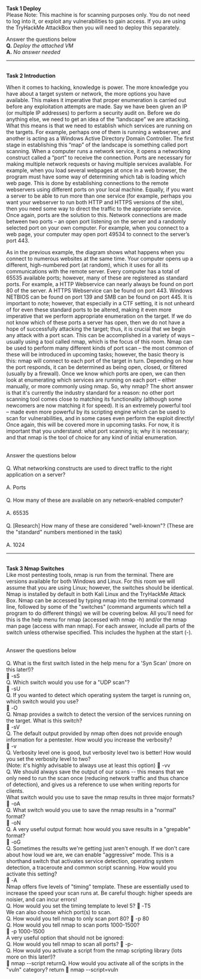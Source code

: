 <br>**Task 1  Deploy**<br>
Please Note: This machine is for scanning purposes only. You do not need to log into it, or exploit any vulnerabilities to gain access.
If you are using the TryHackMe AttackBox then you will need to deploy this separately.

Answer the questions below
<br>**Q.** *Deploy the attached VM*<br>
**A.** *No answer needed*

--------------------------------------------------------------------------------------------------------------------------------------------------------------------

<br>**Task 2 Introduction**<br>

When it comes to hacking, knowledge is power. The more knowledge you have about a target system or network, the more options you have available. This makes it imperative that proper enumeration is carried out before any exploitation attempts are made.
Say we have been given an IP (or multiple IP addresses) to perform a security audit on. Before we do anything else, we need to get an idea of the “landscape” we are attacking. What this means is that we need to establish which services are running on the targets. For example, perhaps one of them is running a webserver, and another is acting as a Windows Active Directory Domain Controller. The first stage in establishing this “map” of the landscape is something called port scanning. When a computer runs a network service, it opens a networking construct called a “port” to receive the connection.  Ports are necessary for making multiple network requests or having multiple services available. For example, when you load several webpages at once in a web browser, the program must have some way of determining which tab is loading which web page. This is done by establishing connections to the remote webservers using different ports on your local machine. Equally, if you want a server to be able to run more than one service (for example, perhaps you want your webserver to run both HTTP and HTTPS versions of the site), then you need some way to direct the traffic to the appropriate service. Once again, ports are the solution to this. Network connections are made between two ports – an open port listening on the server and a randomly selected port on your own computer. For example, when you connect to a web page, your computer may open port 49534 to connect to the server’s port 443.



 
As in the previous example, the diagram shows what happens when you connect to numerous websites at the same time. Your computer opens up a different, high-numbered port (at random), which it uses for all its communications with the remote server.
Every computer has a total of 65535 available ports; however, many of these are registered as standard ports. For example, a HTTP Webservice can nearly always be found on port 80 of the server. A HTTPS Webservice can be found on port 443. Windows NETBIOS can be found on port 139 and SMB can be found on port 445. It is important to note; however, that especially in a CTF setting, it is not unheard of for even these standard ports to be altered, making it even more imperative that we perform appropriate enumeration on the target.
If we do not know which of these ports a server has open, then we do not have a hope of successfully attacking the target; thus, it is crucial that we begin any attack with a port scan. This can be accomplished in a variety of ways – usually using a tool called nmap, which is the focus of this room. Nmap can be used to perform many different kinds of port scan – the most common of these will be introduced in upcoming tasks; however, the basic theory is this: nmap will connect to each port of the target in turn. Depending on how the port responds, it can be determined as being open, closed, or filtered (usually by a firewall). Once we know which ports are open, we can then look at enumerating which services are running on each port – either manually, or more commonly using nmap.
So, why nmap? The short answer is that it's currently the industry standard for a reason: no other port scanning tool comes close to matching its functionality (although some newcomers are now matching it for speed). It is an extremely powerful tool – made even more powerful by its scripting engine which can be used to scan for vulnerabilities, and in some cases even perform the exploit directly! Once again, this will be covered more in upcoming tasks.
For now, it is important that you understand: what port scanning is; why it is necessary; and that nmap is the tool of choice for any kind of initial enumeration.


<br>Answer the questions below<br>
<br>Q. What networking constructs are used to direct traffic to the right application on a server?<br>
<br>A. Ports<br>
<br>Q. How many of these are available on any network-enabled computer?<br>
<br>A. 65535<br>
<br>Q. [Research] How many of these are considered "well-known"? (These are the "standard" numbers mentioned in the task)<br>
<br>A. 1024<br>

--------------------------------------------------------------------------------------------------------------------------------------------------------------------

<br>**Task 3 Nmap Switches**<br>
Like most pentesting tools, nmap is run from the terminal. There are versions available for both Windows and Linux. For this room we will assume that you are using Linux; however, the switches should be identical. Nmap is installed by default in both Kali Linux and the TryHackMe Attack Box.
Nmap can be accessed by typing nmap into the terminal command line, followed by some of the "switches" (command arguments which tell a program to do different things) we will be covering below.
All you'll need for this is the help menu for nmap (accessed with nmap -h) and/or the nmap man page (access with man nmap). For each answer, include all parts of the switch unless otherwise specified. This includes the hyphen at the start (-). 

<br>Answer the questions below<br>
<br>Q. What is the first switch listed in the help menu for a 'Syn Scan' (more on this later!)?<br>
	-sS
<br>Q. Which switch would you use for a "UDP scan"?<br>
	-sU 
<br>Q. If you wanted to detect which operating system the target is running on, which switch would you use?<br>
	-O
<br>Q. Nmap provides a switch to detect the version of the services running on the target. What is this switch?<br>
	-sV
<br>Q. The default output provided by nmap often does not provide enough information for a pentester. How would you increase the verbosity?<br>
	-v 
<br>Q. Verbosity level one is good, but verbosity level two is better! How would you set the verbosity level to two?<br>
(Note: it's highly advisable to always use at least this option)
	-vv
<br>Q. We should always save the output of our scans -- this means that we only need to run the scan once (reducing network traffic and thus chance of detection), and gives us a reference to use when writing reports for clients.<br>
What switch would you use to save the nmap results in three major formats?
	-oA
<br>Q. What switch would you use to save the nmap results in a "normal" format?<br>
	-oN
<br>Q. A very useful output format: how would you save results in a "grepable" format?<br>
	-oG
<br>Q. Sometimes the results we're getting just aren't enough. If we don't care about how loud we are, we can enable "aggressive" mode. This is a shorthand switch that activates service detection, operating system detection, a traceroute and common script scanning.
How would you activate this setting?<br>
	-A
<br>Nmap offers five levels of "timing" template. These are essentially used to increase the speed your scan runs at. Be careful though: higher speeds are noisier, and can incur errors!<br>
Q. How would you set the timing template to level 5?
	-T5
<br>We can also choose which port(s) to scan.<br>
Q. How would you tell nmap to only scan port 80?
	-p 80 
<br>Q. How would you tell nmap to scan ports 1000-1500?<br>
	-p 1000-1500
<br>A very useful option that should not be ignored:<br>
Q. How would you tell nmap to scan all ports?
	-p-
<br>Q. How would you activate a script from the nmap scripting library (lots more on this later!)?<br>
	nmap --script 
  returnQ. How would you activate all of the scripts in the "vuln" category?  return
	nmap  --script=vuln 




